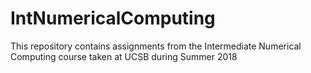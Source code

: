 # IntNumericalComputing
This repository contains assignments from the Intermediate Numerical Computing course taken at UCSB during Summer 2018
